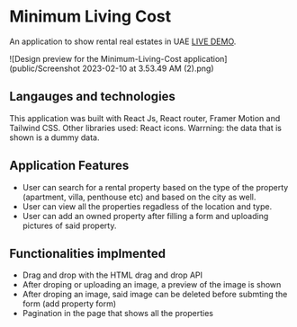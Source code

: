 # Minimum Living Cost

An application to show rental real estates in UAE [LIVE DEMO](./preview.png).

![Design preview for the Minimum-Living-Cost application](public/Screenshot 2023-02-10 at 3.53.49 AM (2).png)

## Langauges and technologies

This application was built with React Js, React router, Framer Motion and Tailwind CSS. Other libraries used: React icons.  Warrning: the data that is shown is a dummy data.

## Application Features 

- User can search for a rental property based on the type of the property (apartment, villa, penthouse etc) and based on the city as well.
- User can view all the properties regadless of the location and type.
- User can add an owned property after filling a form and uploading pictures of said property.

## Functionalities implmented 

- Drag and drop with the HTML drag and drop API 
- After droping or uploading an image, a preview of the image is shown
- After droping an image, said image can be deleted before submting the form (add property form)
- Pagination in the page that shows all the properties 



